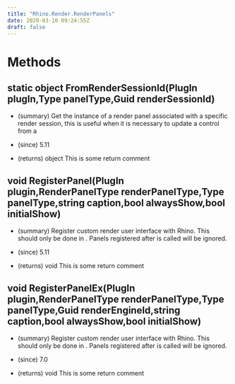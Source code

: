 ```yaml
---
title: "Rhino.Render.RenderPanels"
date: 2020-03-10 09:24:55Z
draft: false
---
```


# Methods
## static object FromRenderSessionId(PlugIn plugIn,Type panelType,Guid renderSessionId)
- (summary) 
     Get the instance of a render panel associated with a specific render
     session, this is useful when it is necessary to update a control from a
     
- (since) 5.11
- (returns) object This is some return comment
## void RegisterPanel(PlugIn plugin,RenderPanelType renderPanelType,Type panelType,string caption,bool alwaysShow,bool initialShow)
- (summary) 
     Register custom render user interface with Rhino.  This should only be
     done in .  Panels
     registered after  is called
     will be ignored.
     
- (since) 5.11
- (returns) void This is some return comment
## void RegisterPanelEx(PlugIn plugin,RenderPanelType renderPanelType,Type panelType,Guid renderEngineId,string caption,bool alwaysShow,bool initialShow)
- (summary) 
     Register custom render user interface with Rhino.  This should only be
     done in .  Panels
     registered after  is called
     will be ignored.
     
- (since) 7.0
- (returns) void This is some return comment
